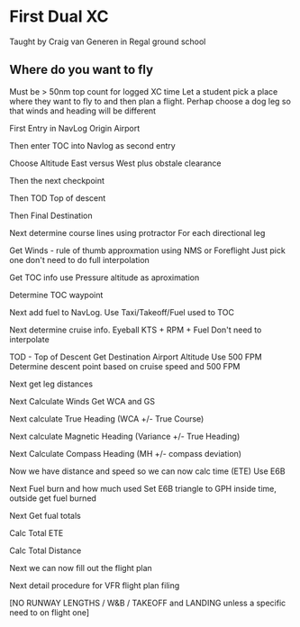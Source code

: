 # First Dual XC 
Taught by Craig van Generen in Regal ground school

## Where do you want to fly
Must be > 50nm top count for logged XC time
Let a student pick a place where they want to fly to and then plan a flight. Perhap choose a dog leg so that winds and heading will be different

First Entry in NavLog
    Origin Airport

Then enter TOC into Navlog as second entry

Choose Altitude
    East versus West plus obstale clearance

Then the next checkpoint

Then TOD Top of descent

Then Final Destination

Next determine course lines using protractor
    For each directional leg

Get Winds - rule of thumb approxmation using NMS or Foreflight
    Just pick one don't need to do full interpolation

Get TOC info
    use Pressure altitude as aproximation

Determine TOC waypoint

Next add fuel to NavLog. Use Taxi/Takeoff/Fuel used to TOC

Next determine cruise info. 
    Eyeball KTS + RPM + Fuel
        Don't need to interpolate

TOD - Top of Descent
    Get Destination Airport Altitude
        Use 500 FPM 
            Determine descent point based on cruise speed and 500 FPM

Next get leg distances

Next Calculate Winds
    Get WCA and GS

Next calculate True Heading (WCA +/- True Course)

Next calculate Magnetic Heading (Variance +/- True Heading)

Next Calculate Compass Heading (MH +/- compass deviation)

Now we have distance and speed so we can now calc time (ETE)
    Use E6B

Next Fuel burn and how much used
    Set E6B  triangle to GPH inside time, outside get fuel burned

Next Get fual totals

Calc Total ETE

Calc Total Distance

Next we can now fill out the flight plan

Next detail procedure for VFR flight plan filing

[NO RUNWAY LENGTHS / W&B / TAKEOFF and LANDING unless a specific need to on flight one]

